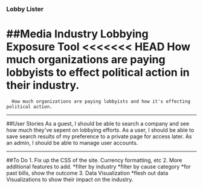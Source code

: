 ### Lobby Lister


##Media Industry Lobbying Exposure Tool
<<<<<<< HEAD
      How much organizations are paying lobbyists to effect political action in their industry.
=======
      How much organizations are paying lobbyists and how it's effecting political action.

***
##User Stories
  As a guest, I should be able to search a company and see how much they've sepent on lobbying efforts.
  As a user, I should be able to save search results of my preference to a private page for access later.
  As an admin, I should be able to manage user accounts.
  

  ***
  ##To Do 
    1. Fix up the CSS of the site. Currency formatting, etc
    2. More additional features to add.
        *filter by industry
        *filter by cause category
        *for past bills, show the outcome
    3. Data Visualization
        *flesh out data Visualizations to show their impact on the industry.
